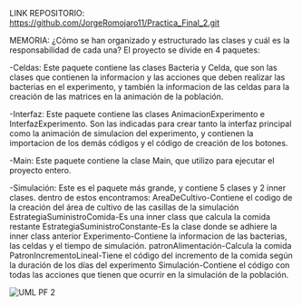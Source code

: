 LINK REPOSITORIO:
https://github.com/JorgeRomojaro11/Practica_Final_2.git

MEMORIA:
¿Cómo se han organizado y estructurado las clases y cuál es la responsabilidad de cada una?
El proyecto se divide en 4 paquetes:

-Celdas:
Este paquete contiene las clases Bacteria y Celda, que son las clases que contienen la informacion y las acciones que deben realizar las bacterias en el experimento, y también la informacion de las celdas para la creación de las matrices en la animación de la población.

-Interfaz:
Este paquete contiene las clases AnimacionExperimento e InterfazExperimento. Son las indicadas para crear tanto la interfaz principal como la animación de simulacion del experimento, y contienen la importacion de los demás códigos y el código de creación de los botones.

-Main:
Este paquete contiene la clase Main, que utilizo para ejecutar el proyecto entero.

-Simulación:
Este es el paquete más grande, y contiene 5 clases y 2 inner clases. dentro de estos encontramos:
AreaDeCultivo-Contiene el codigo de la creación del área de cultivo de las casillas de la simulación
EstrategiaSuministroComida-Es una inner class que calcula la comida restante
EstrategiaSuministroConstante-Es la clase donde se adhiere la inner class anterior
Experimento-Contiene la informacion de las bacterias, las celdas y el tiempo de simulación.
patronAlimentación-Calcula la comida
PatronIncrementoLineal-Tiene el código del incremento de la comida según la duración de los días del experimento
Simulación-Contiene el código con todas las acciones que tienen que ocurrir en la simulación de la población.

![UML PF 2](https://github.com/JorgeRomojaro11/Practica_Final_2/assets/147046165/6bf0a978-29e7-4a31-a898-2fa465851147)
